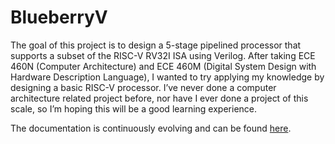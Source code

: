 # BlueberryV
The goal of this project is to design a 5-stage pipelined processor that supports a subset of the RISC-V RV32I ISA using Verilog. After taking ECE 460N (Computer Architecture) and ECE 460M (Digital System Design with Hardware Description Language), I wanted to try applying my knowledge by designing a basic RISC-V processor. I’ve never done a computer architecture related project before, nor have I ever done a project of this scale, so I’m hoping this will be a good learning experience.

The documentation is continuously evolving and can be found [here]([url](https://docs.google.com/document/d/1vXfgaKM1o5NJTIKNQolMSV3OCGOPerlEGphdr4SbKKg/edit?tab=t.0)).
